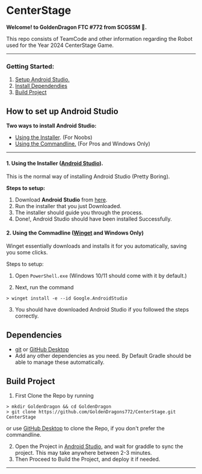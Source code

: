 # CenterStage
**Welcome! to GoldenDragon FTC #772 from SCGSSM 🐉.**
<p>This repo consists of TeamCode and other information regarding the Robot used for the Year 2024 CenterStage Game.</p>

---
### Getting Started:
1. [Setup Android Studio.](#how-to-set-up-android-studio)
2. [Install Dependendies](#dependencies)
3. [Build Project](#build-project)

## How to set up Android Studio
**Two ways to install Android Studio:**
- [Using the Installer](#1-using-the-installer-android-studio). (For Noobs)
- [Using the Commandline.](#2-using-the-commadline-winget-and-windows-only) (For Pros and Windows Only)

---

#### 1. Using the Installer ([Android Studio](https://developer.android.com/studio)).
This is the normal way of installing Android Studio (Pretty Boring).

**Steps to setup:**
1. Download **Android Studio** from [here](https://developer.android.com/studio).
2. Run the installer that you just Downloaded.
3. The installer should guide you through the process.
4. Done!, Android Studio should have been installed Successfully.

#### 2. Using the Commadline ([Winget](https://winget.run) and Windows Only) 
Winget essentially downloads and installs it for you automatically, saving you some clicks.

Steps to setup:
1. Open `PowerShell.exe` (Windows 10/11 should come with it by default.)

2. Next, run the command 
```pwsh
> winget install -e --id Google.AndroidStudio
```
3. You should have downloaded Android Studio if you followed the steps correctly.

## Dependencies

- [git](https://git-scm.com/downloads) or [GitHub Desktop](https://desktop.github.com/)
- Add any other dependencies as you need. By Default Gradle should be able to manage these automatically.
## Build Project

1. First Clone the Repo by running
```
> mkdir GoldenDragon && cd GoldenDragon
> git clone https://github.com/GoldenDragons772/CenterStage.git CenterStage
```
or use [GitHub Desktop](https://desktop.github.com/) to clone the Repo, if you don't prefer the commandline.

2. Open the Project in [Android Studio](#how-to-set-up-android-studio), and wait for graddle to sync the project. This may take anywhere between 2-3 minutes.
3. Then Proceed to Build the Project, and deploy it if needed.

---
